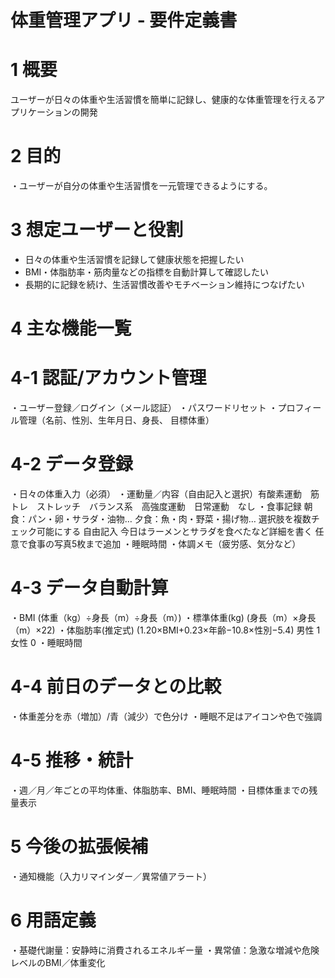 # 体重管理アプリ - 要件定義書

# 1 概要

ユーザーが日々の体重や生活習慣を簡単に記録し、健康的な体重管理を行えるアプリケーションの開発

# 2 目的
・ユーザーが自分の体重や生活習慣を一元管理できるようにする。

# 3 想定ユーザーと役割

- 日々の体重や生活習慣を記録して健康状態を把握したい
- BMI・体脂肪率・筋肉量などの指標を自動計算して確認したい
- 長期的に記録を続け、生活習慣改善やモチベーション維持につなげたい

# 4 主な機能一覧

# 4-1 認証/アカウント管理
・ユーザー登録／ログイン（メール認証）
・パスワードリセット
・プロフィール管理（名前、性別、生年月日、身長、 目標体重）

# 4-2 データ登録
・日々の体重入力（必須）
・運動量／内容（自由記入と選択）有酸素運動　筋トレ　ストレッチ　バランス系　高強度運動　日常運動　なし
・食事記録
    朝食：パン・卵・サラダ・油物…
    夕食：魚・肉・野菜・揚げ物…
    選択肢を複数チェック可能にする
    自由記入
    今日はラーメンとサラダを食べたなど詳細を書く
    任意で食事の写真5枚まで追加
・睡眠時間
・体調メモ（疲労感、気分など）

# 4-3 データ自動計算
・BMI (体重（kg）÷身長（m）÷身長（m）)
・標準体重(kg) (身長（m）×身長（m）×22)
・体脂肪率(推定式) (1.20×BMI+0.23×年齢−10.8×性別−5.4) 男性 1 女性 0
・睡眠時間

# 4-4 前日のデータとの比較
・体重差分を赤（増加）/青（減少）で色分け
・睡眠不足はアイコンや色で強調

# 4-5 推移・統計
・週／月／年ごとの平均体重、体脂肪率、BMI、睡眠時間
・目標体重までの残量表示

# 5 今後の拡張候補
・通知機能（入力リマインダー／異常値アラート）


# 6 用語定義
・基礎代謝量：安静時に消費されるエネルギー量
・異常値：急激な増減や危険レベルのBMI／体重変化
